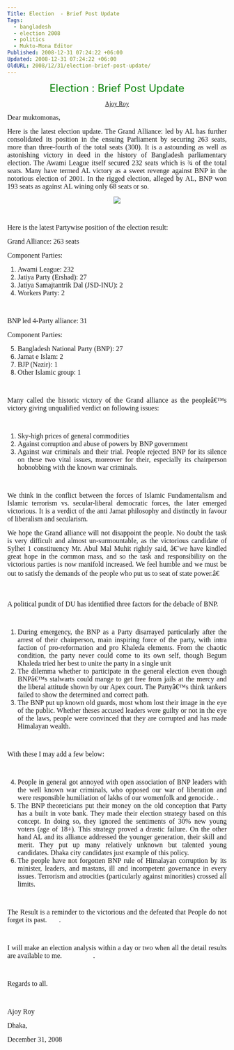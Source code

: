 ```yaml
---
Title: Election  - Brief Post Update
Tags:
  - bangladesh
  - election 2008
  - politics
  - Mukto-Mona Editor
Published: 2008-12-31 07:24:22 +06:00
Updated: 2008-12-31 07:24:22 +06:00
OldURL: 2008/12/31/election-brief-post-update/
---
```



<p style="text-align: center" class="MsoNormal"><font size="5" color="#008000">Election : Brief Post Update</font></p>
<p style="text-align: center" class="MsoNormal"><font face="Verdana"><a href="https://gold.mukto-mona.com/Articles/ajoy/index.html">Ajoy Roy</a></font></p>
<p style="text-align: justify" class="MsoNormal"><font size="3" face="Verdana">Dear muktomonas,</font><font face="Verdana"> </font><o></o><font size="3" face="Verdana"> </font><font face="Verdana"> </font></p>
<p style="text-align: justify" class="MsoNormal"><font size="3" face="Verdana">Here is the latest election update. The Grand <st1></st1>Alliance: led by <st1></st1>AL has further consolidated its position in the ensuing Parliament by securing 263 seats, more than three-fourth of the total seats (300). It is a astounding as well as astonishing victory in deed in the history of <st1></st1>Bangladesh parliamentary election. The Awami League itself secured 232 seats which is ¾ of the total seats. Many have termed <st1></st1>AL victory as a sweet revenge against BNP in the notorious election of 2001. In the rigged election, alleged by <st1></st1>AL, BNP won 193 seats as against <st1></st1>AL wining only 68 seats or so. </font></p>
<p style="text-align: center" class="MsoNormal"><font face="Verdana"><img src="https://www.thedailystar.net/photo/2008/12/31/2008-12-31__f02.jpg" /></font></p>
<p style="text-align: justify" class="MsoNormal"><o></o><font size="3" face="Verdana"> </font><font face="Verdana"> </font></p>
<p style="text-align: justify" class="MsoNormal"><font size="3" face="Verdana">Here is the latest Partywise position of the election result:</font><font face="Verdana"> </font><o></o><font size="3" face="Verdana"> </font><font face="Verdana"> </font></p>
<p style="text-align: justify" class="MsoNormal"><font size="3" face="Verdana">Grand <st1></st1>Alliance: 263 seats</font><font face="Verdana"> </font></p>
<p style="text-align: justify" class="MsoNormal"><font size="3" face="Verdana">Component Parties:</font><font face="Verdana"> </font></p>

<ol type="1">
<li style="text-align: justify" class="MsoNormal"><font size="3" face="Verdana">Awami League: 232</font><font face="Verdana"> </font></li>
<li style="text-align: justify" class="MsoNormal"><font size="3" face="Verdana">Jatiya Party (Ershad): 27</font><font face="Verdana"> </font></li>
<li style="text-align: justify" class="MsoNormal"><font size="3" face="Verdana">Jatiya Samajtantrik Dal (JSD-INU): 2</font><font face="Verdana"> </font></li>
<li style="text-align: justify" class="MsoNormal"><font size="3" face="Verdana">Workers Party: 2</font></li>
</ol>
<p style="text-align: justify" class="MsoNormal"><font size="3" face="Verdana">   </font></p>
<p style="text-align: justify" class="MsoNormal"><font size="3" face="Verdana">BNP led 4-Party alliance: 31</font><font face="Verdana"> </font></p>
<p style="text-align: justify" class="MsoNormal"><font size="3" face="Verdana">Component Parties:</font><font face="Verdana"> </font></p>

<ol start="5" type="1">
<li style="text-align: justify" class="MsoNormal"><font size="3" face="Verdana"><st1></st1>Bangladesh National Party (BNP): 27</font><font face="Verdana"> </font></li>
<li style="text-align: justify" class="MsoNormal"><font size="3" face="Verdana">Jamat e Islam: 2</font><font face="Verdana"> </font></li>
<li style="text-align: justify" class="MsoNormal"><font size="3" face="Verdana">BJP (Nazir): 1</font><font face="Verdana"> </font></li>
<li style="text-align: justify" class="MsoNormal"><font size="3" face="Verdana">Other Islamic group: 1</font></li>
</ol>
<p style="text-align: justify" class="MsoNormal"><o></o><font size="3" face="Verdana"> </font><font face="Verdana"> </font></p>
<p style="text-align: justify" class="MsoNormal"><font size="3" face="Verdana">Many called the historic victory of the Grand alliance as the peopleâ€™s victory giving unqualified verdict on following issues:</font><font face="Verdana"> </font></p>
<p style="text-align: justify" class="MsoNormal"><o></o><font size="3" face="Verdana"> </font><font face="Verdana"> </font></p>

<ol type="1">
<li style="text-align: justify" class="MsoNormal"><font size="3" face="Verdana">Sky-high prices of general commodities</font><font face="Verdana"> </font></li>
<li style="text-align: justify" class="MsoNormal"><font size="3" face="Verdana">Against corruption and abuse of powers by BNP government</font><font face="Verdana"> </font></li>
<li style="text-align: justify" class="MsoNormal"><font size="3" face="Verdana">Against war criminals and their trial. People rejected BNP for its silence on these two vital issues, moreover for their, especially its chairperson hobnobbing with the known war criminals.</font></li>
</ol>
<p style="text-align: justify" class="MsoNormal"><o></o><font size="3" face="Verdana"> </font><font face="Verdana"> </font></p>
<p style="text-align: justify" class="MsoNormal"><font size="3" face="Verdana">We think in the conflict between the forces of Islamic Fundamentalism and Islamic terrorism vs. secular-liberal democratic forces, the later emerged victorious. It is a verdict of the anti Jamat philosophy and distinctly in favour of liberalism and secularism. </font></p>
<p style="text-align: justify" class="MsoNormal"><font size="3" face="Verdana">We hope the Grand alliance will not disappoint the people. No doubt the task is very difficult and almost un-surmountable, as the victorious candidate of Sylhet 1 constituency Mr. Abul Mal Muhit rightly said, â€˜we have kindled great hope in the common mass, and so the task and responsibility on the victorious parties is now manifold increased. We feel humble and we must be out to satisfy the demands of the people who put us to seat of state power.â€ </font></p>
<p style="text-align: justify" class="MsoNormal"><o></o><font size="3" face="Verdana"> </font><font face="Verdana"> </font></p>
<p style="text-align: justify" class="MsoNormal"><font size="3" face="Verdana">A political pundit of DU has identified three factors for the debacle of BNP.</font><font face="Verdana"> </font></p>
<p style="text-align: justify" class="MsoNormal"><o></o><font size="3" face="Verdana"> </font><font face="Verdana"> </font></p>

<ol type="1">
<li style="text-align: justify" class="MsoNormal"><font size="3" face="Verdana">During emergency, the BNP as a Party disarrayed particularly after the arrest of their chairperson, main inspiring force of the party, with intra faction of pro-reformation and pro Khaleda elements. From the chaotic condition, the party never could come to its own self, though Begum Khaleda tried her best to unite the party in a single unit</font><font face="Verdana"> </font></li>
<li style="text-align: justify" class="MsoNormal"><font size="3" face="Verdana">The dilemma whether to participate in the general election even though BNPâ€™s stalwarts could mange to get free from jails at the mercy and the liberal attitude shown by our Apex court. The Partyâ€™s think tankers failed to show the determined and correct path. </font></li>
<li style="text-align: justify" class="MsoNormal"><font size="3" face="Verdana">The BNP put up known old guards, most whom lost their image in the eye of the public. Whether theses accused leaders were guilty or not in the eye of the laws, people were convinced that they are corrupted and has made Himalayan wealth.</font></li>
</ol>
<p style="text-align: justify" class="MsoNormal"><o></o><font size="3" face="Verdana"> </font><font face="Verdana"> </font></p>
<p style="text-align: justify" class="MsoNormal"><font size="3" face="Verdana">With these I may add a few below:</font><font face="Verdana"> </font></p>
<p style="text-align: justify" class="MsoNormal"><font size="3" face="Verdana"> </font><font face="Verdana"> </font></p>

<ol start="4" type="1">
<li style="text-align: justify" class="MsoNormal"><font size="3" face="Verdana">People in general got annoyed with open association of BNP leaders with the well known war criminals, who opposed our war of liberation and were responsible humiliation of lakhs of our womenfolk and genocide. . </font></li>
<li style="text-align: justify" class="MsoNormal"><font size="3" face="Verdana">The BNP theoreticians put their money on the old conception that Party has a built in vote bank. They made their election strategy based on this concept. In doing so, they ignored the sentiments of 30% new young voters (age of 18+). This strategy proved a drastic failure. On the other hand <st1></st1>AL and its alliance addressed the younger generation, their skill and merit. They put up many relatively unknown but talented young candidates. <st1></st1>Dhaka city candidates just example of this policy.</font><font face="Verdana"> </font></li>
<li style="text-align: justify" class="MsoNormal"><font size="3" face="Verdana">The people have not forgotten BNP rule of Himalayan corruption by its minister, leaders, and mastans, ill and incompetent governance in every issues. Terrorism and atrocities (particularly against minorities) crossed all limits.</font></li>
</ol>
<p style="text-align: justify" class="MsoNormal"><o></o><font size="3" face="Verdana"> </font><font face="Verdana"> </font></p>
<p style="text-align: justify" class="MsoNormal"><font size="3" face="Verdana">The Result is a reminder to the victorious and the defeated that People do not forget its past.       .</font><font face="Verdana"> </font></p>
<p style="text-align: justify" class="MsoNormal"><font size="3" face="Verdana"> </font><font face="Verdana"> </font></p>
<p style="text-align: justify" class="MsoNormal"><font size="3" face="Verdana">I will make an election analysis within a day or two when all the detail results are available to me.                  .</font><font face="Verdana"> </font></p>
<p class="MsoNormal"><o></o><font size="3" face="Verdana"> </font><font face="Verdana"> </font></p>
<p class="MsoNormal"><font size="3" face="Verdana">Regards to all.</font><font face="Verdana"> </font></p>
<p class="MsoNormal"><o></o><font size="3" face="Verdana"> </font><font face="Verdana"> </font></p>
<p class="MsoNormal"><font size="3" face="Verdana">Ajoy Roy</font><font face="Verdana"> </font></p>
<p class="MsoNormal"><font size="3" face="Verdana"><st1></st1>Dhaka,</font><font face="Verdana"> </font></p>
<p class="MsoNormal"><font size="3" face="Verdana">December 31, 2008</font><font face="Verdana"> </font></p>
